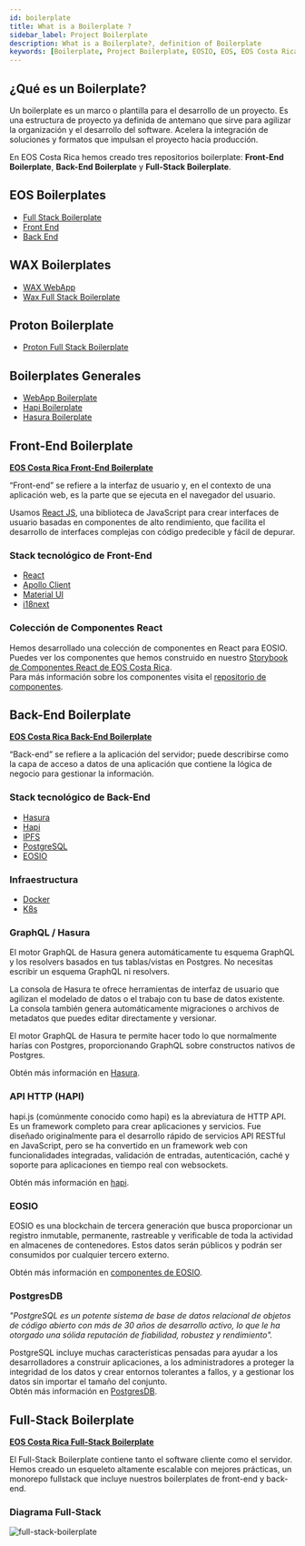 ```yaml
---
id: boilerplate
title: What is a Boilerplate ?
sidebar_label: Project Boilerplate
description: What is a Boilerplate?, definition of Boilerplate
keywords: [Boilerplate, Project Boilerplate, EOSIO, EOS, EOS Costa Rica, eosio.io, What is a Boilerplate, What is the EOS Costa Rica Project Boilerplate, What is a Boilerplate for]
---
```


## ¿Qué es un Boilerplate?

Un boilerplate es un marco o plantilla para el desarrollo de un proyecto. Es una estructura de proyecto ya definida de antemano que sirve para agilizar la organización y el desarrollo del software. Acelera la integración de soluciones y formatos que impulsan el proyecto hacia producción.

En EOS Costa Rica hemos creado tres repositorios boilerplate: **Front-End Boilerplate**, **Back-End Boilerplate** y **Full-Stack Boilerplate**.

## EOS Boilerplates

- [Full Stack Boilerplate](https://github.com/eoscostarica/full-stack-boilerplate)
- [Front End](https://github.com/eoscostarica/backend-boilerplate)
- [Back End](https://github.com/eoscostarica/backend-boilerplate)

## WAX Boilerplates

- [WAX WebApp](https://github.com/edenia/wax-webapp-boilerplate)
- [Wax Full Stack Boilerplate](https://github.com/edenia/wax-full-stack-boilerplate)

## Proton Boilerplate

- [Proton Full Stack Boilerplate](https://github.com/edenia/proton-full-stack-boilerplate)

## Boilerplates Generales

- [WebApp Boilerplate](https://github.com/eoscostarica/webapp-boilerplate)
- [Hapi Boilerplate](https://github.com/eoscostarica/hapi-boilerplate)
- [Hasura Boilerplate](https://github.com/eoscostarica/hasura-boilerplate)

## Front-End Boilerplate

[**EOS Costa Rica Front-End Boilerplate**](https://github.com/eoscostarica/webapp-boilerplate)

“Front-end” se refiere a la interfaz de usuario y, en el contexto de una aplicación web, es la parte que se ejecuta en el navegador del usuario.

Usamos [React JS](https://guide.eoscostarica.io/docs/tutorials/react-tutorial), una biblioteca de JavaScript para crear interfaces de usuario basadas en componentes de alto rendimiento, que facilita el desarrollo de interfaces complejas con código predecible y fácil de depurar.

### Stack tecnológico de Front-End

- [React](https://reactjs.org/)
- [Apollo Client](https://www.apollographql.com/docs/react/v3.0-beta/)
- [Material UI](https://material-ui.com/)
- [i18next](https://react.i18next.com/)

### Colección de Componentes React

Hemos desarrollado una colección de componentes en React para EOSIO. Puedes ver los componentes que hemos construido en nuestro [Storybook de Componentes React de EOS Costa Rica](https://guide.eoscostarica.io/docs/tutorials/react-tutorial#components-in-eos-costa-rica).  
Para más información sobre los componentes visita el [repositorio de componentes](https://github.com/eoscostarica/eoscr-components).

## Back-End Boilerplate

[**EOS Costa Rica Back-End Boilerplate**](https://github.com/eoscostarica/backend-boilerplate)

“Back-end” se refiere a la aplicación del servidor; puede describirse como la capa de acceso a datos de una aplicación que contiene la lógica de negocio para gestionar la información.

### Stack tecnológico de Back-End

- [Hasura](https://hasura.io/)
- [Hapi](https://hapi.dev/)
- [IPFS](https://ipfs.io/)
- [PostgreSQL](https://www.postgresql.org/)
- [EOSIO](https://eos.io/)

### Infraestructura

- [Docker](https://www.docker.com/)
- [K8s](https://kubernetes.io/)

### GraphQL / Hasura

El motor GraphQL de Hasura genera automáticamente tu esquema GraphQL y los resolvers basados en tus tablas/vistas en Postgres. No necesitas escribir un esquema GraphQL ni resolvers.

La consola de Hasura te ofrece herramientas de interfaz de usuario que agilizan el modelado de datos o el trabajo con tu base de datos existente. La consola también genera automáticamente migraciones o archivos de metadatos que puedes editar directamente y versionar.

El motor GraphQL de Hasura te permite hacer todo lo que normalmente harías con Postgres, proporcionando GraphQL sobre constructos nativos de Postgres.

Obtén más información en [Hasura](https://guide.eoscostarica.io/docs/developer-tools/#hasura).

### API HTTP (HAPI)

hapi.js (comúnmente conocido como hapi) es la abreviatura de HTTP API. Es un framework completo para crear aplicaciones y servicios. Fue diseñado originalmente para el desarrollo rápido de servicios API RESTful en JavaScript, pero se ha convertido en un framework web con funcionalidades integradas, validación de entradas, autenticación, caché y soporte para aplicaciones en tiempo real con websockets.

Obtén más información en [hapi](https://guide.eoscostarica.io/docs/developer-tools/#hapi).

### EOSIO

EOSIO es una blockchain de tercera generación que busca proporcionar un registro inmutable, permanente, rastreable y verificable de toda la actividad en almacenes de contenedores. Estos datos serán públicos y podrán ser consumidos por cualquier tercero externo.

Obtén más información en [componentes de EOSIO](https://guide.eoscostarica.io/docs/eos-learn/eosio-components).

### PostgresDB

*"PostgreSQL es un potente sistema de base de datos relacional de objetos de código abierto con más de 30 años de desarrollo activo, lo que le ha otorgado una sólida reputación de fiabilidad, robustez y rendimiento".*

PostgreSQL incluye muchas características pensadas para ayudar a los desarrolladores a construir aplicaciones, a los administradores a proteger la integridad de los datos y crear entornos tolerantes a fallos, y a gestionar los datos sin importar el tamaño del conjunto.  
Obtén más información en [PostgresDB](https://guide.eoscostarica.io/docs/developer-tools#postgresdb).

## Full-Stack Boilerplate

[**EOS Costa Rica Full-Stack Boilerplate**](https://github.com/eoscostarica/full-stack-boilerplate)

El Full-Stack Boilerplate contiene tanto el software cliente como el servidor. Hemos creado un esqueleto altamente escalable con mejores prácticas, un monorepo fullstack que incluye nuestros boilerplates de front-end y back-end.

### Diagrama Full-Stack

![full-stack-boilerplate](https://user-images.githubusercontent.com/5632966/106770009-2cf32780-6603-11eb-98dd-c1a6a9aa8451.png)